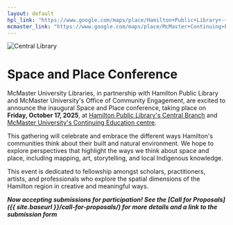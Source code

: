 ```yaml
---
layout: default
hpl_link: "https://www.google.com/maps/place/Hamilton+Public+Library+-+Central+Library/@43.2591682,-79.8729722,17z/data=!3m1!4b1!4m6!3m5!1s0x882c9b83cff8c4a7:0x3afc884c7eec4970!8m2!3d43.2591643!4d-79.8703973!16s%2Fg%2F1tfq58_k?entry=tts&g_ep=EgoyMDI1MDYyMy4yIPu8ASoASAFQAw%3D%3D&skid=a4f273f2-6651-48ab-967d-a5834a1af46e"
mcmaster_link: "https://www.google.com/maps/place/McMaster+Continuing+Education/@43.2572786,-79.8716939,17z/data=!3m2!4b1!5s0x882c9b83994cd1ad:0x7172a94b7544117!4m6!3m5!1s0x882c9b4347d2cf61:0x8ee2e2718bb4c832!8m2!3d43.2572747!4d-79.869119!16s%2Fg%2F11vx6zcfmb?entry=tts&g_ep=EgoyMDI1MDYyMy4yIPu8ASoASAFQAw%3D%3D&skid=c3d2a597-7aca-41af-9c8c-434c6769bcca"
---
```


<div class="home-header">
    <div class="image-box" style="position: relative; ">
        <img src="{{ site.baseurl }}/assets/images/Central-Library-img-2.webp" alt="Central Library"> 
    </div>
    
</div>

<h1 class="post-title">Space and Place Conference</h1>

McMaster University Libraries, in partnership with Hamilton Public Library and McMaster University's Office of Community Engagement, are excited to announce the inaugural Space and Place conference, taking place on **Friday, October 17, 2025**, at [Hamilton Public Library's Central Branch]({{page.hpl_link}}) and [McMaster University's Continuing Education centre]({{page.mcmaster_link}}).

This gathering will celebrate and embrace the different ways Hamilton's communities think about their built and natural environment. We hope to explore perspectives that highlight the ways we think about space and place, including mapping, art, storytelling, and local Indigenous knowledge.

This event is dedicated to fellowship amongst scholars, practitioners, artists, and professionals who explore the spatial dimensions of the Hamilton region in creative and meaningful ways.

_**Now accepting submissions for participation! See the [Call for Proposals]({{ site.baseurl }}/call-for-proposals/) for more details and a link to the submission form**_

<!--

</div>

---

<!--
h1 class="post-title">News</h1>

<ul class="listing">
{% for post in site.posts %}
  <li class="listing-item">
   <p><a href="{{ site.baseurl }}{{ post.url }}">{{ post.title }} | {{ post.date | date: "%B %-d, %Y" }}</a></p>
    <div>
        {{ post.excerpt }}<a class="excerpt" href="{{ site.baseurl }}{{ post.url }}"> Keep reading...</a>
    </div>
  </li>

{% endfor %}
</ul>
-->
